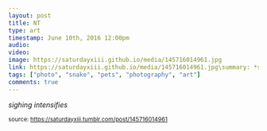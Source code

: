 ```yaml
---
layout: post
title: NT
type: art
timestamp: June 10th, 2016 12:00pm
audio: 
video: 
image: https://saturdayxiii.github.io/media/145716014961.jpg
link: https://saturdayxiii.github.io/media/145716014961.jpg\summary: *sighing intensifies*
tags: ["photo", "snake", "pets", "photography", "art"]
comments: true
---
```


*sighing intensifies*
 
  
<small>source: https://saturdayxiii.tumblr.com/post/145716014961</small>